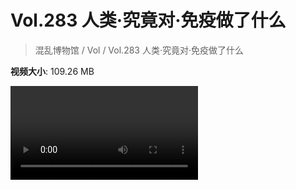 # Vol.283 人类·究竟对·免疫做了什么

> 混乱博物馆 / Vol / Vol.283 人类·究竟对·免疫做了什么

**视频大小**: 109.26 MB

<div class="video"><video src="https://file.hsyhx.top/archive/283.mp4" controls preload>🤔 您的浏览器不支持 video 标签</video></div>